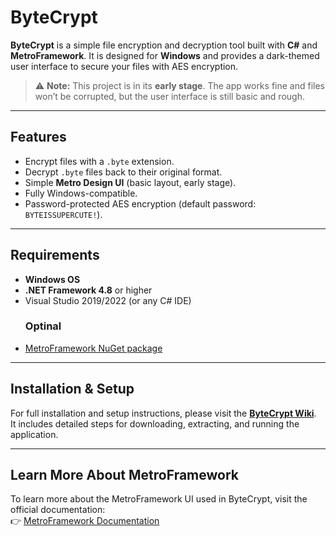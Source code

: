 # ByteCrypt

**ByteCrypt** is a simple file encryption and decryption tool built with **C#** and **MetroFramework**. It is designed for **Windows** and provides a dark-themed user interface to secure your files with AES encryption.

> ⚠️ **Note:** This project is in its **early stage**. The app works fine and files won’t be corrupted, but the user interface is still basic and rough.

---

## Features

- Encrypt files with a `.byte` extension.  
- Decrypt `.byte` files back to their original format.  
- Simple **Metro Design UI** (basic layout, early stage).  
- Fully Windows-compatible.  
- Password-protected AES encryption (default password: `BYTEISSUPERCUTE!`).  

---

## Requirements

- **Windows OS**  
- **.NET Framework 4.8** or higher  
- Visual Studio 2019/2022 (or any C# IDE)
  ### Optinal
- [MetroFramework NuGet package](https://www.nuget.org/packages/MetroFramework)  

---

## Installation & Setup

For full installation and setup instructions, please visit the **[ByteCrypt Wiki](https://github.com/d3letereal/ByteCrypt/wiki)**.  
It includes detailed steps for downloading, extracting, and running the application.

---

## Learn More About MetroFramework

To learn more about the MetroFramework UI used in ByteCrypt, visit the official documentation:  
👉 [MetroFramework Documentation](https://thielj.github.io/MetroFramework/)
